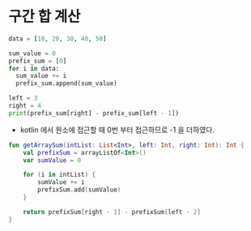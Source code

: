 # 구간 합 계산
``` python
data = [10, 20, 30, 40, 50]

sum_value = 0
prefix_sum = [0]
for i in data:
  sum_value += i
  prefix_sum.append(sum_value)

left = 3
right = 4
print(prefix_sum[right] - prefix_sum[left - 1])
```
* kotlin 에서 원소에 접근할 때 0번 부터 접근하므로 -1 을 더하였다.
```kotlin
fun getArraySum(intList: List<Int>, left: Int, right: Int): Int {
    val prefixSum = arrayListOf<Int>()
    var sumValue = 0

    for (i in intList) {
        sumValue += i
        prefixSum.add(sumValue)
    }

    return prefixSum[right - 1] - prefixSum[left - 2]
}
```
